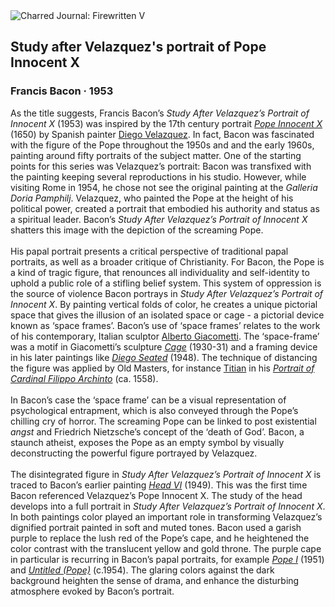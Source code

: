 <div class="artwork-of-the-day">
  <div class="container">
    <div class="img-wrapper">
      <img
        src="https://uploads3.wikiart.org/images/francis-bacon/study-after-velazquez-s-portrait-of-pope-innocent-x(1).jpg!Large.jpg"
        alt="Charred Journal: Firewritten V" />
    </div>
    <div class="artwork-detail">
      <div class="artwork-origin"> 
        <h2 class="artwork-name">Study after Velazquez's portrait of Pope Innocent X</h2>
        <h3 class="artist">
          Francis Bacon
                    ·  1953
        </h3>
      </div>
      <p class="description">
        <span class="artwork-description-text ng-binding" ng-bind-html="viewModel.ArtworkOfTheDay.Description | unsafe">As the title suggests, Francis Bacon’s <i>Study After Velazquez’s Portrait of Innocent X </i>(1953) was inspired by the 17th century portrait <a target="_blank" href="https://www.wikiart.org/en/diego-velazquez/portrait-of-pope-innocent-x-1650"><i>Pope Innocent X</i></a> (1650) by Spanish painter <a target="_blank" href="https://www.wikiart.org/en/diego-velazquez">Diego Velazquez</a>. In fact, Bacon was fascinated with the figure of the Pope throughout the 1950s and and the early 1960s, painting around fifty portraits of the subject matter. One of the starting points for this series was Velazquez’s portrait: Bacon was transfixed with the painting keeping several reproductions in his studio. However, while visiting Rome in 1954, he chose not see the original painting at the <i>Galleria Doria Pamphilj</i>. Velazquez, who painted the Pope at the height of his political power, created a portrait that embodied his authority and status as a spiritual leader. Bacon’s <i>Study After Velazquez’s Portrait of Innocent X</i> shatters this image with the depiction of the screaming Pope. <br><br>His papal portrait presents a critical perspective of traditional papal portraits, as well as a broader critique of Christianity. For Bacon, the Pope is a kind of tragic figure, that renounces all individuality and self-identity to uphold a public role of a stifling belief system. This system of oppression is the source of violence Bacon portrays in <i>Study After Velazquez’s Portrait of Innocent X</i>. By painting vertical folds of color, he creates a unique pictorial space that gives the illusion of an isolated space or cage - a pictorial device known as ‘space frames’. Bacon’s use of ‘space frames’ relates to the work of his contemporary, Italian sculptor <a target="_blank" href="https://www.wikiart.org/en/alberto-giacometti">Alberto Giacometti</a>. The ‘space-frame’ was a motif in Giacometti’s sculpture <a target="_blank" href="https://www.wikiart.org/en/alberto-giacometti/cage"><i>Cage</i></a> (1930-31) and a framing device in his later paintings like <a target="_blank" href="https://www.wikiart.org/en/alberto-giacometti/diego-seated-1948"><i>Diego Seated</i></a> (1948). The technique of distancing the figure was applied by Old Masters, for instance <a target="_blank" href="https://www.wikiart.org/en/titian">Titian</a> in his <a target="_blank" href="https://www.wikiart.org/en/titian/filippo-archinto"><i>Portrait of Cardinal Filippo Archinto</i></a> (ca. 1558). <br><br>In Bacon’s case the ‘space frame’ can be a visual representation of psychological entrapment, which is also conveyed through the Pope’s chilling cry of horror. The screaming Pope can be linked to post existential <i>angst</i> and Friedrich Nietzsche’s concept of the ‘death of God’. Bacon, a staunch atheist, exposes the Pope as an empty symbol by visually deconstructing the powerful figure portrayed by Velazquez. <br><br>The disintegrated figure in <i>Study After Velazquez’s Portrait of Innocent X</i> is traced to Bacon’s earlier painting <a target="_blank" href="https://www.wikiart.org/en/francis-bacon/head-iv-1949"><i>Head VI</i></a> (1949). This was the first time Bacon referenced Velazquez’s Pope Innocent X. The study of the head develops into a full portrait in <i>Study After Velazquez’s Portrait of Innocent X</i>. In both paintings color played an important role in transforming Velazquez’s dignified portrait painted in soft and muted tones. Bacon used a garish purple to replace the lush red of the Pope’s cape, and he heightened the color contrast with the translucent yellow and gold throne. The purple cape in particular is recurring in Bacon’s papal portraits, for example <a target="_blank" href="https://www.wikiart.org/en/francis-bacon/pope-i-1951"><i>Pope I</i></a> (1951) and <a target="_blank" href="https://www.wikiart.org/en/francis-bacon/untitled-pope-1954"><i>Untitled (Pope)</i></a> (c.1954). The glaring colors against the dark background heighten the sense of drama, and enhance the disturbing atmosphere evoked by Bacon’s portrait.</span>
                        <div class="text-shadow-container" ng-show="showShadow" style=""></div>
      </p>
    </div>
  </div>

</div>

